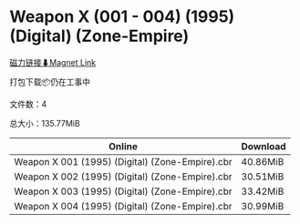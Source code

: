 # Weapon X (001 - 004) (1995) (Digital) (Zone-Empire)

[磁力链接⬇Magnet Link](magnet:?xt=urn:btih:eda3f02b5fd579cb4d999007162d844483d47dd5&dn=Weapon%20X%20%28001%20-%20004%29%20%281995%29%20%28Digital%29%20%28Zone-Empire%29)

打包下载📦仍在工事中

文件数：4

总大小：135.77MiB

Online | Download
--- | ---
Weapon X 001 (1995) (Digital) (Zone-Empire).cbr | 40.86MiB
Weapon X 002 (1995) (Digital) (Zone-Empire).cbr | 30.51MiB
Weapon X 003 (1995) (Digital) (Zone-Empire).cbr | 33.42MiB
Weapon X 004 (1995) (Digital) (Zone-Empire).cbr | 30.99MiB